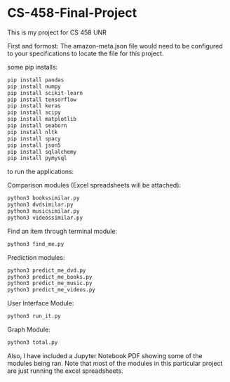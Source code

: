 # CS-458-Final-Project
This is my project for CS 458 UNR 


First and formost:
The amazon-meta.json file would need to be configured to your specifications to locate the file for this project.

some pip installs:
  ```python
  pip install pandas
  pip install numpy
  pip install scikit-learn
  pip install tensorflow
  pip install keras
  pip install scipy
  pip install matplotlib
  pip install seaborn
  pip install nltk
  pip install spacy
  pip install json5
  pip install sqlalchemy
  pip install pymysql
  ``` 

to run the applications:

Comparison modules (Excel spreadsheets will be attached):
  ```python
python3 bookssimilar.py
python3 dvdsimilar.py
python3 musicsimilar.py
python3 videossimilar.py
  ``` 
Find an item through terminal module:
  ```python
python3 find_me.py
  ``` 
Prediction modules:
  ```python
python3 predict_me_dvd.py
python3 predict_me_books.py
python3 predict_me_music.py
python3 predict_me_videos.py
  ``` 
User Interface Module:
  ```python
python3 run_it.py
  ``` 
Graph Module:
  ```python
python3 total.py
  ``` 

Also, I have included a Jupyter Notebook PDF showing some of the modules being ran. Note that most of the modules in this particular project are just running the excel spreadsheets. 
